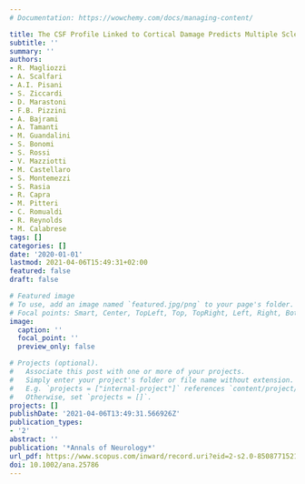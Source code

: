 ```yaml
---
# Documentation: https://wowchemy.com/docs/managing-content/

title: The CSF Profile Linked to Cortical Damage Predicts Multiple Sclerosis Activity
subtitle: ''
summary: ''
authors:
- R. Magliozzi
- A. Scalfari
- A.I. Pisani
- S. Ziccardi
- D. Marastoni
- F.B. Pizzini
- A. Bajrami
- A. Tamanti
- M. Guandalini
- S. Bonomi
- S. Rossi
- V. Mazziotti
- M. Castellaro
- S. Montemezzi
- S. Rasia
- R. Capra
- M. Pitteri
- C. Romualdi
- R. Reynolds
- M. Calabrese
tags: []
categories: []
date: '2020-01-01'
lastmod: 2021-04-06T15:49:31+02:00
featured: false
draft: false

# Featured image
# To use, add an image named `featured.jpg/png` to your page's folder.
# Focal points: Smart, Center, TopLeft, Top, TopRight, Left, Right, BottomLeft, Bottom, BottomRight.
image:
  caption: ''
  focal_point: ''
  preview_only: false

# Projects (optional).
#   Associate this post with one or more of your projects.
#   Simply enter your project's folder or file name without extension.
#   E.g. `projects = ["internal-project"]` references `content/project/deep-learning/index.md`.
#   Otherwise, set `projects = []`.
projects: []
publishDate: '2021-04-06T13:49:31.566926Z'
publication_types:
- '2'
abstract: ''
publication: '*Annals of Neurology*'
url_pdf: https://www.scopus.com/inward/record.uri?eid=2-s2.0-85087715214&doi=10.1002%2fana.25786&partnerID=40&md5=372589445287a340f1d1124e99266096
doi: 10.1002/ana.25786
---
```

